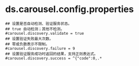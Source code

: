 # ds.carousel.config.properties
```properties
## 设置是否自动检测、验证服务状态。
## true 自动检测；其他不检测。
#carousel.discovery.validate = true
## 设置验证失败最大次数。
## 零或负数表示不限制。
#carousel.discovery.failure = 9
## 设置验证服务成功时返回的结果，支持正则表达式。
#carousel.discovery.success = ^{"code":0,.*
```
